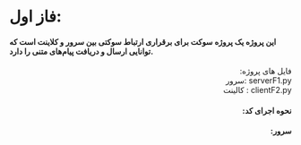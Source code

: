   # فاز اول:
#### این پروژه یک پروژه سوکت برای برقراری ارتباط سوکتی بین سرور و کلاینت است که توانایی ارسال و دریافت پیام‌های متنی را دارد.

<div dir='rtl'>
   فایل های پروژه: <br>
serverF1.py :سرور   <br>
clientF2.py : کالینت

  #### نحوه اجرای کد:
**سرور:**
  </div>

